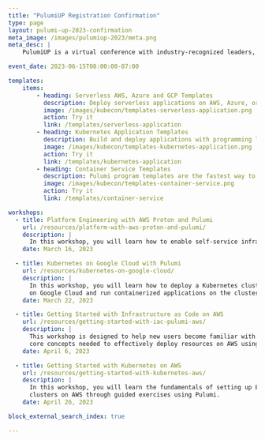 ```yaml
---
title: "PulumiUP Registration Confirmation"
type: page
layout: pulumi-up-2023-confirmation
meta_image: /images/pulumiup-2023/meta.png
meta_desc: |
    PulumiUP is a virtual conference with industry-recognized leaders, demos, and panel discussions about the future of IaC, Platform Engineering & DevOps and Cloud

event_date: 2023-06-15T08:00:00-07:00

templates:
    items:
        - heading: Serverless AWS, Azure and GCP Templates
          description: Deploy serverless applications on AWS, Azure, or Google Cloud Platform.
          image: /images/kubecon/templates-serverless-application.png
          action: Try it
          link: /templates/serverless-application
        - heading: Kubernetes Application Templates
          description: Build and deploy applications with programming languages and deploying them to your Kubernetes clusters.
          image: /images/kubecon/templates-kubernetes-application.png
          action: Try it
          link: /templates/kubernetes-application
        - heading: Container Service Templates
          description: Pulumi program templates are the fastest way to deploy container services on AWS, Azure, or Google Cloud Platform.
          image: /images/kubecon/templates-container-service.png
          action: Try it
          link: /templates/container-service

workshops:
  - title: Platform Engineering with AWS Proton and Pulumi
    url: /resources/platform-with-aws-proton-and-pulumi/
    description: |
      In this workshop, you will learn how to enable self-service infrastructure for your organization using AWS Proton and Pulumi.
    date: March 16, 2023

  - title: Kubernetes on Google Cloud with Pulumi
    url: /resources/kubernetes-on-google-cloud/
    description: |
      In this workshop, you will learn how to deploy a Kubernetes cluster
      on Google Cloud and run containerized applications on the cluster.
    date: March 22, 2023

  - title: Getting Started with Infrastructure as Code on AWS
    url: /resources/getting-started-with-iac-pulumi-aws/
    description: |
      This workshop is designed to help new users become familiar with the
      core concepts needed to effectively deploy resources on AWS using Pulumi.
    date: April 6, 2023

  - title: Getting Started with Kubernetes on AWS
    url: /resources/getting-started-with-kubernetes-aws/
    description: |
      In this workshop, you will learn the fundamentals of setting up EKS
      clusters on AWS through guided exercises using Pulumi.
    date: April 26, 2023

block_external_search_index: true

---
```

